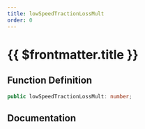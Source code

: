 ```yaml
---
title: lowSpeedTractionLossMult
order: 0
---
```


# {{ $frontmatter.title }}

## Function Definition

```ts
public lowSpeedTractionLossMult: number;
```

## Documentation

<!--@include: ./parts/lowSpeedTractionLossMult.md-->
